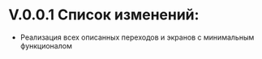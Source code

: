 # V.0.0.1 Список изменений:

- Реализация всех описанных переходов и экранов с минимальным функционалом
